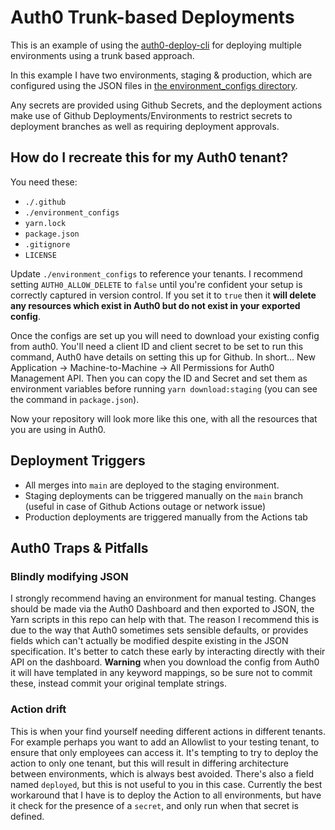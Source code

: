 # Auth0 Trunk-based Deployments

This is an example of using the [auth0-deploy-cli](https://github.com/auth0/auth0-deploy-cli) for deploying multiple environments using a trunk based approach.

In this example I have two environments, staging & production, which are configured using the JSON files in [the environment_configs directory](./environment_configs/).

Any secrets are provided using Github Secrets, and the deployment actions make use of Github Deployments/Environments to restrict secrets to deployment branches as well as requiring deployment approvals.

## How do I recreate this for my Auth0 tenant?
You need these:
- `./.github`
- `./environment_configs`
- `yarn.lock`
- `package.json`
- `.gitignore`
- `LICENSE`

Update `./environment_configs` to reference your tenants. 
I recommend setting `AUTH0_ALLOW_DELETE` to `false` until you're confident your setup is correctly captured in version control. If you set it to `true` then it **will delete any resources which exist in Auth0 but do not exist in your exported config**.


Once the configs are set up you will need to download your existing config from auth0.
You'll need a client ID and client secret to be set to run this command, Auth0 have details on setting this up for Github.
In short... New Application -> Machine-to-Machine -> All Permissions for Auth0 Management API.
Then you can copy the ID and Secret and set them as environment variables before running `yarn download:staging` (you can see the command in `package.json`).

Now your repository will look more like this one, with all the resources that you are using in Auth0.

## Deployment Triggers
 - All merges into `main` are deployed to the staging environment.
 - Staging deployments can be triggered manually on the `main` branch (useful in case of Github Actions outage or network issue)
 - Production deployments are triggered manually from the Actions tab


## Auth0 Traps & Pitfalls
### Blindly modifying JSON
I strongly recommend having an environment for manual testing. 
Changes should be made via the Auth0 Dashboard and then exported to JSON, the Yarn scripts in this repo can help with that.
The reason I recommend this is due to the way that Auth0 sometimes sets sensible defaults, or provides fields which can't actually be modified despite existing in the JSON specification.
It's better to catch these early by interacting directly with their API on the dashboard.
**Warning** when you download the config from Auth0 it will have templated in any keyword mappings, so be sure not to commit these, instead commit your original template strings.

### Action drift
This is when your find yourself needing different actions in different tenants.
For example perhaps you want to add an Allowlist to your testing tenant, to ensure that only employees can access it.
It's tempting to try to deploy the action to only one tenant, but this will result in differing architecture between environments, which is always best avoided.
There's also a field named `deployed`, but this is not useful to you in this case.
Currently the best workaround that I have is to deploy the Action to all environments, but have it check for the presence of a `secret`, and only run when that secret is defined.